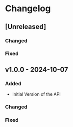 # Changelog

## [Unreleased]

### Changed


### Fixed


## v1.0.0 - 2024-10-07

### Added

- Initial Version of the API

### Changed


### Fixed

